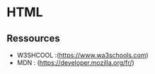 # HTML

## Ressources

- W3SHCOOL :(https://www.wa3schools.com)
- MDN : (https://developer.mozilla.org/fr/)